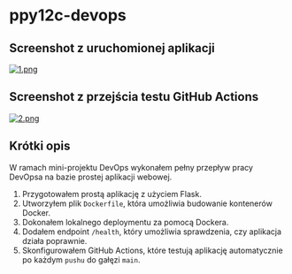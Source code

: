 # ppy12c-devops

## Screenshot z uruchomionej aplikacji
[![1.png](https://i.postimg.cc/dtS8F4VS/1.png)](https://postimg.cc/CzkZHCDj)

## Screenshot z przejścia testu GitHub Actions
[![2.png](https://i.postimg.cc/SR1zyxkz/2.png)](https://postimg.cc/CnDK7YZF)

## Krótki opis

W ramach mini-projektu DevOps wykonałem pełny przepływ pracy DevOpsa na bazie prostej aplikacji webowej.

1. Przygotowałem prostą aplikację z użyciem Flask.
2. Utworzyłem plik ```Dockerfile```, która umożliwia budowanie kontenerów Docker.
3. Dokonałem lokalnego deploymentu za pomocą Dockera.
4. Dodałem endpoint ```/health```, który umożliwia sprawdzenia, czy aplikacja działa poprawnie.
5. Skonfigurowałem GitHub Actions, które testują aplikację automatycznie po każdym ```pushu``` do gałęzi ```main```. 
